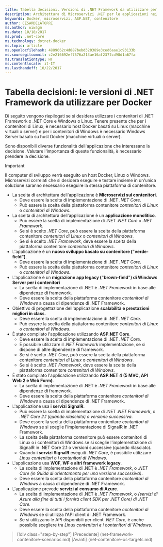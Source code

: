 ```yaml
---
title: Tabella decisioni. Versioni di .NET Framework da utilizzare per Docker
description: Architettura di Microservizi .NET per le applicazioni nei contenitori .NET | Tabella decisioni, le versioni di .NET Framework da utilizzare per Docker
keywords: Docker, microservizi, ASP.NET, contenitore
author: CESARDELATORRE
ms.author: wiwagn
ms.date: 10/18/2017
ms.prod: .net-core
ms.technology: dotnet-docker
ms.topic: article
ms.openlocfilehash: 4889662c4d887bebd320389e3ced6aae1c93133b
ms.sourcegitcommit: c2e216692ef7576a213ae16af2377cd98d1a67fa
ms.translationtype: HT
ms.contentlocale: it-IT
ms.lasthandoff: 10/22/2017
---
```

# <a name="decision-table-net-frameworks-to-use-for-docker"></a>Tabella decisioni: le versioni di .NET Framework da utilizzare per Docker

Di seguito vengono riepilogati se si desidera utilizzare i contenitori di .NET Framework o .NET Core e Windows o Linux. Tenere presente che per i contenitori di Linux, è necessario host Docker basati su Linux (macchine virtuali o server) e per i contenitori di Windows è necessario Windows Server basato su host Docker (macchine virtuali o server).

Sono disponibili diverse funzionalità dell'applicazione che interessano la decisione. Valutare l'importanza di queste funzionalità, è necessario prendere la decisione.

> [!IMPORTANT]
> Il computer di sviluppo verrà eseguito un host Docker, Linux o Windows. Microservizi correlati che si desidera eseguire e testare insieme in un'unica soluzione saranno necessario eseguire la stessa piattaforma di contenitore.

* La scelta di architettura dell'applicazione è **Microservizi sui contenitori**.
    - Deve essere la scelta di implementazione di .NET *.NET Core*.
    - Può essere la scelta della piattaforma contenitore *contenitori di Linux* o *contenitori di Windows*.
* La scelta di architettura dell'applicazione è un **applicazione monolitico**.
    - Può essere la scelta di implementazione di .NET *.NET Core* o *.NET Framework*.
    - Se si è scelto *.NET Core*, può essere la scelta della piattaforma contenitore *contenitori di Linux* o *contenitori di Windows*.
    - Se si è scelto *.NET Framework*, deve essere la scelta della piattaforma contenitore *contenitori di Windows*.
* L'applicazione è un **nuovo sviluppo basato su contenitore ("verde-field")**.
    - Deve essere la scelta di implementazione di .NET *.NET Core*.
    - Può essere la scelta della piattaforma contenitore *contenitori di Linux* o *contenitori di Windows*.
* L'applicazione è un **migrazione app legacy ("brown-field") di Windows Server per i contenitori**
    - La scelta di implementazione di .NET è *.NET Framework* in base alle dipendenze di framework.
    - Deve essere la scelta della piattaforma contenitore *contenitori di Windows* a causa di dipendenze di .NET Framework.
* Obiettivo di progettazione dell'applicazione **scalabilità e prestazioni migliori in class**.
    - Deve essere la scelta di implementazione di .NET *.NET Core*.
    - Può essere la scelta della piattaforma contenitore *contenitori di Linux* o *contenitori di Windows*.
* È stato compilato l'applicazione utilizzando **ASP.NET Core**.
    - Deve essere la scelta di implementazione di .NET *.NET Core*.
    - È possibile utilizzare il *.NET Framework* implementazione, se si dispone di altre dipendenze di framework.
    - Se si è scelto *.NET Core*, può essere la scelta della piattaforma contenitore *contenitori di Linux* o *contenitori di Windows*.
    - Se si è scelto *.NET Framework*, deve essere la scelta della piattaforma contenitore *contenitori di Windows*.
* È stato compilato l'applicazione utilizzando **ASP.NET 4 (5 MVC, API Web 2 e Web Form)**.
    - La scelta di implementazione di .NET è *.NET Framework* in base alle dipendenze di framework.
    - Deve essere la scelta della piattaforma contenitore *contenitori di Windows* a causa di dipendenze di .NET Framework.
* L'applicazione usa **i servizi SignalR**.
    - Può essere la scelta di implementazione di .NET *.NET Framework*, o *.NET Core 2.1 (quando rilasciato) o versione successiva*.
    - Deve essere la scelta della piattaforma contenitore *contenitori di Windows* se si sceglie l'implementazione di SignalR in .NET Framework.
    - La scelta della piattaforma contenitore può essere contenitori di Linux o i contenitori di Windows se si sceglie l'implementazione di SignalR in .NET Core 2.1 o versioni successive (quando rilasciato).  
    - Quando **i servizi SignalR** eseguiti *.NET Core*, è possibile utilizzare *Linux contenitori o i contenitori di Windows*.
* L'applicazione usa **WCF, WF e altri framework legacy**.
    - La scelta di implementazione di .NET è *.NET Framework*, o *.NET Core (in Guida di orientamento per una versione successiva)*.
    - Deve essere la scelta della piattaforma contenitore *contenitori di Windows* a causa di dipendenze di .NET Framework.
* L'applicazione prevede **servizi al consumo di Azure**.
    - La scelta di implementazione di .NET è *.NET Framework*, o *(servizi di Azure alla fine di tutti i fornirà client SDK per .NET Core) di .NET Core*.
    - Deve essere la scelta della piattaforma contenitore *contenitori di Windows* se si utilizza l'API client di .NET Framework.
    - Se si utilizzano le API disponibili per client *.NET Core*, è anche possibile scegliere tra *Linux contenitori e i contenitori di Windows*.

>[!div class="step-by-step"]
[Precedente] (net-framework-contenitore-scenarios.md) [Avanti] (net-contenitore-os-targets.md)
